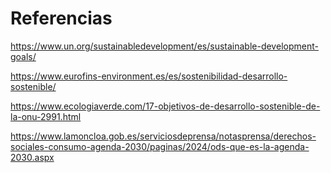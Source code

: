 # Referencias

https://www.un.org/sustainabledevelopment/es/sustainable-development-goals/

https://www.eurofins-environment.es/es/sostenibilidad-desarrollo-sostenible/

https://www.ecologiaverde.com/17-objetivos-de-desarrollo-sostenible-de-la-onu-2991.html

https://www.lamoncloa.gob.es/serviciosdeprensa/notasprensa/derechos-sociales-consumo-agenda-2030/paginas/2024/ods-que-es-la-agenda-2030.aspx
